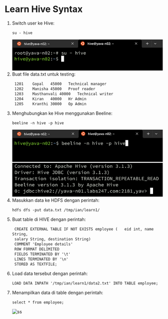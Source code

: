 # Learn Hive Syntax

1. Switch user ke Hive:
   ```
   su - hive
   ```
   ![ss](../image/hive/2.png)
2. Buat file data.txt untuk testing:
   ```
    1201	Gopal	45000	Technical manager
    1202	Manisha	45000	Proof reader
    1203	Masthanvali	40000	Technical writer
    1204	Kiran	40000	Hr Admin
    1205	Kranthi	30000	Op Admin
   ```
3. Menghubungkan ke Hive menggunakan Beeline:
   ```
   beeline -n hive -p hive
   ```
   ![ss](../image/hive/3.png)
   ![ss](../image/hive/4.png)
4. Masukkan data ke HDFS dengan perintah:
   ```
   hdfs dfs -put data.txt /tmp/ian/learn1/
   ```
5. Buat table di HIVE dengan perintah:
   ```
    CREATE EXTERNAL TABLE IF NOT EXISTS employee (   eid int, name String,
    salary String, destination String)
    COMMENT 'Employee details'
    ROW FORMAT DELIMITED
    FIELDS TERMINATED BY '\t'
    LINES TERMINATED BY '\n'
    STORED AS TEXTFILE;
    ```
6. Load data tersebut dengan perintah:
   ```
   LOAD DATA INPATH '/tmp/ian/learn1/data2.txt' INTO TABLE employee;
   ```
7. Menampilkan data di table dengan perintah:
   ```
   select * from employee;
   ```
   ![ss](../image/hive/5.png)

